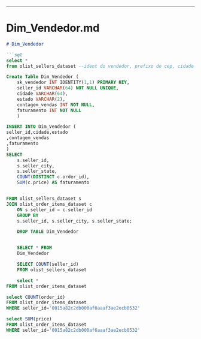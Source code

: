 
---

# Dim_Vendedor.md

```markdown
# Dim_Vendedor

```sql
select * 
from olist_sellers_dataset --ident do vendedor, prefixo do cep, cidade do vendedor e estado (RJ, SP)

Create Table Dim_Vendedor (
	sk_vendedor INT IDENTITY(1,1) PRIMARY KEY,
	seller_id VARCHAR(64) NOT NULL UNIQUE,
	cidade VARCHAR(64),
	estado VARCHAR(2),
	contagem_vendas INT NOT NULL,
	faturamento INT NOT NULL
	)

INSERT INTO Dim_Vendedor (
seller_id,cidade,estado
,contagem_vendas
,faturamento
)
SELECT
	s.seller_id,
	s.seller_city,
	s.seller_state,
	COUNT(DISTINCT c.order_id),
	SUM(c.price) AS faturamento


FROM olist_sellers_dataset s
JOIN olist_order_items_dataset c
	ON s.seller_id = c.seller_id
	GROUP BY
    s.seller_id, s.seller_city, s.seller_state;

	DROP TABLE Dim_Vendedor


	SELECT * FROM 
	Dim_Vendedor

	SELECT COUNT(seller_id)
	FROM olist_sellers_dataset

	select *
FROM olist_order_items_dataset

select COUNT(order_id)
FROM olist_order_items_dataset
WHERE seller_id='0015a82c2db000af6aaaf3ae2ecb0532'

select SUM(price)
FROM olist_order_items_dataset
WHERE seller_id='0015a82c2db000af6aaaf3ae2ecb0532'
